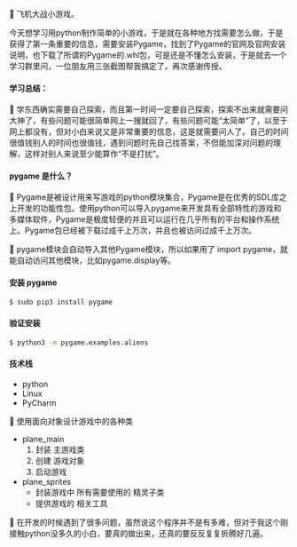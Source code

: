 🌊 飞机大战小游戏。

今天想学习用python制作简单的小游戏，于是就在各种地方找需要怎么做，于是获得了第一条重要的信息，需要安装Pygame，找到了Pygame的官网及官网安装说明，也下载了所谓的Pygame的.whl包，可是还是不懂怎么安装，于是就去一个学习群里问，一位朋友用三张截图帮我搞定了，再次感谢传授。

#### 学习总结：

🍣 学东西确实需要自己探索，而且第一时间一定要自己探索，探索不出来就需要问大神了，有些问题可能很简单网上一搜就回了，有些问题可能“太简单”了，以至于网上都没有，但对小白来说又是非常重要的信息，这是就需要问人了。自己的时间很值钱别人的时间也很值钱，遇到问题时先自己找答案，不但能加深对问题的理解，这样对别人来说至少能算作“不是打扰”。

#### pygame 是什么？

🍡 Pygame是被设计用来写游戏的python模块集合，Pygame是在优秀的SDL库之上开发的功能性包。使用python可以导入pygame来开发具有全部特性的游戏和多媒体软件，Pygame是极度轻便的并且可以运行在几乎所有的平台和操作系统上。Pygame包已经被下载过成千上万次，并且也被访问过成千上万次。

🍚 pygame模块会自动导入其他Pygame模块，所以如果用了 import pygame，就能自动访问其他模块，比如pygame.display等。

#### 安装 pygame

```bash
$ sudo pip3 install pygame
```

#### 验证安装

```bash
$ python3 -m pygame.examples.aliens
```



#### 技术栈

- python
- Linux
- PyCharm

🍠 使用面向对象设计游戏中的各种类

* plane_main
  1. 封装 主游戏类
  2. 创建 游戏对象
  3. 启动游戏
* plane_sprites
  * 封装游戏中 所有需要使用的 精灵子类
  * 提供游戏的 相关工具

🌺 在开发的时候遇到了很多问题，虽然说这个程序并不是有多难，但对于我这个刚接触python没多久的小白，要真的做出来，还真的要反反复复折腾好几遍。

